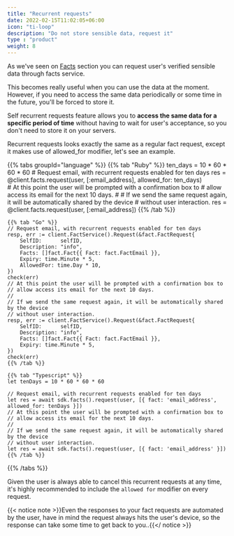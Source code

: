 ```yaml
---
title: "Recurrent requests"
date: 2022-02-15T11:02:05+06:00
icon: "ti-loop"
description: "Do not store sensible data, request it"
type : "product"
weight: 8
---
```


As we've seen on [Facts](facts/) section you can request user's verified sensible data through facts service.

This becomes really useful when you can use the data at the moment. However, if you need to access the same data periodically or some time in the future, you'll be forced to store it.

Self recurrent requests feature allows you to **access the same data for a specific period of time** without having to wait for user's acceptance, so you don't need to store it on your servers.

Recurrent requests looks exactly the same as a regular fact request, except it makes use of allowed_for modifier, let's see an example.

{{% tabs groupId="language" %}}
    {{% tab "Ruby" %}}
    ten_days = 10 * 60 * 60 * 60
    # Request email, with recurrent requests enabled for ten days
    res = @client.facts.request(user, [:email_address], allowed_for: ten_days)    
    # At this point the user will be prompted with a confirmation box to 
    # allow access its email for the next 10 days.
    #
    # If we send the same request again, it will be automatically shared by the device
    # without user interaction.
    res = @client.facts.request(user, [:email_address])
    {{% /tab %}}

    {{% tab "Go" %}}
    // Request email, with recurrent requests enabled for ten days
    resp, err := client.FactService().Request(&fact.FactRequest{
        SelfID:      selfID,
        Description: "info",
        Facts: []fact.Fact{{ Fact: fact.FactEmail }},
        Expiry: time.Minute * 5,
        AllowedFor: time.Day * 10,
    })
    check(err)
    // At this point the user will be prompted with a confirmation box to 
    // allow access its email for the next 10 days.
    //
    // If we send the same request again, it will be automatically shared by the device
    // without user interaction.
    resp, err := client.FactService().Request(&fact.FactRequest{
        SelfID:      selfID,
        Description: "info",
        Facts: []fact.Fact{{ Fact: fact.FactEmail }},
        Expiry: time.Minute * 5,
    })
    check(err)
    {{% /tab %}}

    {{% tab "Typescript" %}}
    let tenDays = 10 * 60 * 60 * 60

    // Request email, with recurrent requests enabled for ten days
    let res = await sdk.facts().request(user, [{ fact: 'email_address', allowed_for: tenDays }])
    // At this point the user will be prompted with a confirmation box to 
    // allow access its email for the next 10 days.
    //
    // If we send the same request again, it will be automatically shared by the device
    // without user interaction.
    let res = await sdk.facts().request(user, [{ fact: 'email_address' }])
    {{% /tab %}}
{{% /tabs %}}

Given the user is always able to cancel this recurrent requests at any time, it's highly recommended to include the `allowed for` modifier on every request.

{{< notice note >}}Even the responses to your fact requests are automated by the user, have in mind the request always hits the user's device, so the response can take some time to get back to you..{{</ notice >}}

